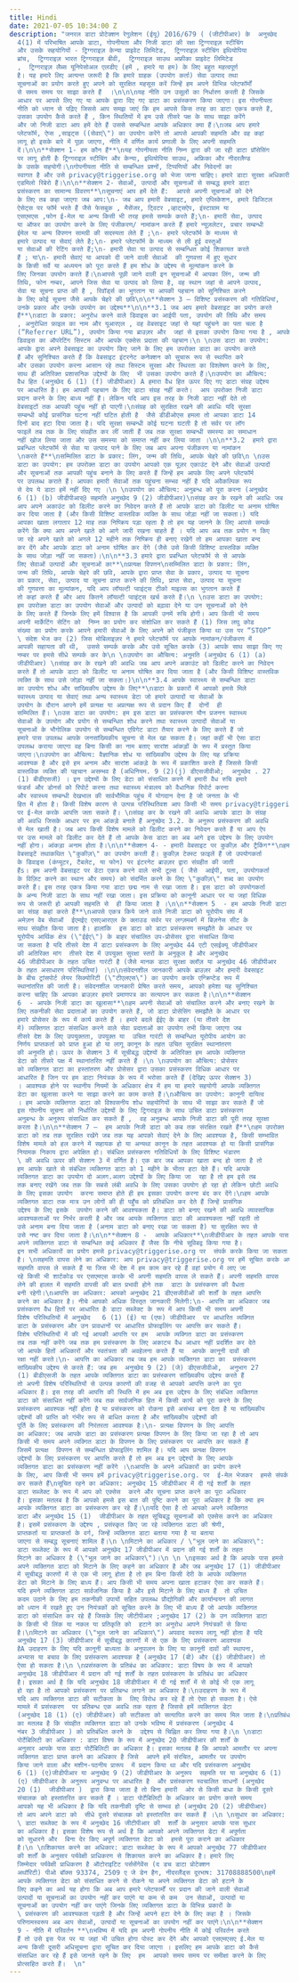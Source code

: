 ```yaml
---
title: Hindi
date: 2021-07-05 10:34:00 Z
description: "जनरल डाटा प्रोटेक्शन रेगुलेशन (ईयू) 2016/679 ( (जीटीपीआर) के  अनुच्छेद
  4(1) में परिभाषित आपके डाटा, गोपनीयता और निजी डाटा की रक्षा ट्रिग्गराइज़ स्टीचिंग
  और उसके सहयोगियों - ट्रिग्गराइज़ केन्या प्राइवेट लिमिटेड,  ट्रिग्गराइज़ स्टीचिंग इथियोपिया
  ब्रांच,  ट्रिग्गराइज़ भारत ट्रिग्गराइज़ बीवी,  ट्रिग्गराइज़ साउथ अफ्रीका प्राइवेट लिमिटेड
  ,  ट्रिग्गराइज़ लैब्स यूनिपेसोअल एलडीए (हमें , हमारे या हम) के लिए बहुत महत्वपूर्ण
  है। यह हमारे लिए अत्यन्त जरूरी है कि हमारे ग्राहक (उपयोग कर्ता) सेवा उत्पाद तथा
  सूचनाओं का प्रयोग करते हुए अपने को सुरक्षित महसूस करें जिन्हें हम अपने विभिन्न प्लेटफॉर्मों
  से समय समय पर साझा करते हैं  ।\n\n\nयह नीति उन उसूलों का निर्धारण करती है जिसके
  आधार पर आपसे लिए गए या आपके द्वारा दिए गए डाटा का प्रसंस्करण किया जाएगा। इस गोपनीयता
  नीति को ध्यान से पढ़िए जिससे आप समझ जाएं कि हम आपसे किस तरह का डाटा एकत्र करते हैं,
  उसका उपयोग कैसे करते हैं , किन स्थितियों में हम उसे तीसरे पक्ष के साथ साझा करेंगे
  और जो निजी डाटा आप हमें देते हैं उससे सम्बन्धित आपके अधिकार क्या हैं।\nजब आप हमारे
  प्लेटफॉर्म, ऐप्स ,साइट्स ((सेवाएं\") का उपयोग करेंगे तो आपसे आपकी सहमति और वह कहां
  लागू हो इसके बारे में पूछा जाएगा, नीति में वर्णित कार्य प्रणाली के लिए अपनी सहमति
  दें।\n\n**सेक्शन 1- हम कौन हैं**\nयह गोपनीयता नीति निम्न द्वारा की जा रही डाटा प्रॉसेसिंग
  पर लागू होती हैः ट्रिग्गराइज़ स्टीचिंग और केन्या, इथियोपिया साउथ, अफ्रिका और नीदरलैण्ड
  के उसके सहयोगी।\nगोपनीयता नीति से सम्बन्धित प्रश्नों, टिप्पणियों और निवेदनों का
  स्वागत है और उसे privacy@triggerise.org को भेजा जाना चाहिए। हमारे डाटा सुरक्षा अधिकारी
  एडमिलो रिबेरो हैं।\n\n**सेक्शन 2- सेवाओं, उत्पादों और सूचनाओं से सम्बद्ध हमारे डाटा
  प्रसंस्करण का सामान्य विवरण**\nसूचनाएं आप हमें देते हैं:  आपसे अपनी सूचनाओं को देने
  के लिए तब कहा जाएगा जब आप:\n- जब आप हमारी वेबसाइट, हमारे एप्लिकेशन, हमारे डिजिटल
  ऐसेट्स पर फॉर्म भरते हैं जैसे फेसबुक , मैसेंजर, ट्विटर ,व्हाट्सऐप, इंस्टाग्राम या
  एसएमएस ,फोन ई-मेल या अन्य किसी भी तरह हमसे सम्पर्क करते हैं;\n- हमारी सेवा, उत्पाद
  या ऑफर का उपयोग करने के लिए पंजीकरण/ नामांकन करते हैं हमारे न्यूज़लेटर, प्रचार सम्बन्धी
  ईमेल या अन्य विपणन सामग्री की सदस्यता लेते हैं ;\n- हमारे प्लेटफॉर्म के माध्यम से
  हमारे उत्पाद या सेवाएं लेते है;\n- हमारे प्लेटफॉर्म के माध्यम से ली हुई वस्तुओं
  या सेवाओं की रेटिंग करते हैं;\n- हमारी सेवा या उत्पाद से सम्बन्धित कोई शिकायत करते
  हैं ; या\n- हमारी सेवाएं या आपको दी जाने वाली सेवाओं  की गुणवत्ता में हुए सुधार
  के किसी सर्वे या अध्ययन को पूरा करते हैं हम शोध के उद्देश्य से मूल्यांकन करने के
  लिए जिनका उपयोग करते हैं।\nआपसे पूछी जाने वाली इन सूचनाओं में आपका लिंग, जन्म की
  तिथि, फोन नम्बर, आपने जिस सेवा या उत्पाद को लिया है, वह स्थान जहां से आपने उत्पाद,
  सेवा या सूचना प्राप्त की है , रिवॉर्ड्स का भुगतान या आपकी पहचान को सुनिश्चित करने
  के लिए कोई सूचना जैसे आपके चेहरे की छवि\n\n**सेक्शन 3 – विशिष्ट प्रसंस्करण की गतिविधियां,
  उनके प्रकार और उनके उपयोग का उद्देश्य**\n\n**3.1 जब आप हमारे वेबसाइट का प्रयोग करते
  हैं**\nडाटा के प्रकार: अनुरोध करने वाले डिवाइस का आईपी पता, उपयोग की तिथि और समय
  , अनुरोधित फ़ाइल का नाम और यूआरएल , वह वेबसाइट जहां से यहां पहुंचने का पता चला है
  (“Referrer URL”), उपयोग किया गया ब्राउज़र और  जहां से इसका उपयोग किया गया है , आपके
  डिवाइस का ऑपरेटिंग सिस्टम और आपके एक्सेस प्रदाता की पहचान।\n \nउस डाटा का उपयोग:
  आपके द्वारा अपने वेबसाइट का उपयोग किए जाने के लिए हम उपरोक्त डाटा का उपयोग करते
  हैं और सुनिश्चित करते हैं कि वेबसाइट इंटरनेट कनेक्शन को सुचारू रूप से स्थापित करे
  और उसका उपयोग करना आसान रहे तथा सिस्टम सुरक्षा और स्थिरता का विश्लेषण करने के लिए,
  साथ ही अतिरिक्त प्रशासनिक उद्देश्यों के लिए  भी उसका उपयोग करते हैं।\nउपयोग का औचित्य:
  वैध हित (अनुच्छेद 6 (1) (f) जीडीपीआर) A हमारा वैध हित ऊपर दिए गए डाटा संग्रह उद्देश्य
  पर आधारित है। हम आपकी पहचान के लिए डाटा संग्रह नहीं करते।  आप उपरोक्त निजी डाटा
  प्रदान करने के लिए बाध्य नहीं हैं। लेकिन यदि आप इस तरह के निजी डाटा नहीं देते तो
  वेबसाइटों तक आपकी पहुंच नहीं हो पाएगी।\nसंग्रह को सुरक्षित रखने की अवधिः यदि सुरक्षा
  सम्बन्धी कोई प्रासंगिक घटना नहीं घटित होती है  जैसे डीडीओएस हमला तो आपका डाटा 14
  दिनों बाद हटा दिया जाता है। यदि सुरक्षा सम्बन्धी कोई घटना घटती है तो सर्वर पर लॉग
  फाइलें तब तक के लिए संग्रहीत कर लीं जाती हैं जब तक सुरक्षा सम्बन्धी समस्या का समाधान
  नहीं खोज लिया जाता और उस समस्या को समाप्त नहीं कर लिया जाता ।\n\n**3.2  हमारे द्वारा
  प्रबन्धित प्लेटफॉर्म से सेवा या उत्पाद पाने के लिए जब आप अपना पंजीकरण या नामांकन
  \nकरते हैं**\nसम्मिलित डाटा के प्रकार: लिंग, जन्म की तिथि, आपके चेहरे की छवि\n \nउस
  डाटा का उपयोग: हम उपरोक्त डाटा का उपयोग आपको एक यूज़र एकाउंट देने और सेवाओं उत्पादों
  और सूचनाओं तक आपकी पहुंच बनाने के लिए करते हैं जिन्हें हम आपके लिए अपने प्लेटफॉर्म
  पर उपलब्ध कराते हैं। आपका हमारी सेवाओं तक पहुंचना सम्भव नहीं है यदि अवैकल्पिक रूप
  से देय ये डाटा हमें नहीं दिए गए ।\n \nउपयोग का औचित्य: अनुबन्ध को पूरा करना (अनुच्छेद
  6 (1) (b) जीडीपीआर@ सहमति अनुच्छेद 9 (2) जीडीपीआर)\nसंग्रह कर के रखने की अवधिः जब
  आप अपने अकाउंट को डिलीट करने का निवेदन करते हैं तो आपके डाटा को डिलीट या अनाम घोषित
  कर दिया जाता है (और किसी विशिष्ट वास्तविक व्यक्ति के साथ जोड़ा नहीं जा सकता।) यदि
  आपका खाता लगातार 12 माह तक निष्क्रिय पड़ा रहता है तो हम यह जानने के लिए आपसे सम्पर्क
  करेंगे कि क्या आप अपने खाते को आगे जारी रखना चाहते हैं । यदि आप अब तक प्रयोग न किए
  जा रहे अपने खाते को अगले 12 महीने तक निष्क्रिय ही बनाए रखेगें तो हम आपका खाता बन्द
  कर देंगे और आपके डाटा को अनाम घोषित कर देंगे (जैसे उसे किसी विशिष्ट वास्तविक व्यक्ति
  के साथ जोड़ा नहीं जा सकता)।\n\n**3.3 हमारे द्वारा प्रबन्धित प्लेटफॉर्म से से आपके
  लिए सेवाओं उत्पादों और सूचनाओं का**\nप्रत्यक्ष विपणन\nसम्मिलित डाटा के प्रकार: लिंग,
  जन्म की तिथि, आपके चेहरे की छवि, आपके द्वारा प्राप्त सेवा के प्रकार, उत्पाद या सूचना
  का प्रकार, सेवा, उत्पाद या सूचना प्राप्त करने की तिथि, प्राप्त सेवा, उत्पाद या सूचना
  की गुणवत्ता का मूल्यांकन, यदि आप लॉयल्टी प्वाइंट्स टीको माइल्स का भुगतान करते हैं
  तो कहां करते हैं और आप कितने लॉयल्टी प्वाइंट्स खर्च करते हैं।\n \nउस डाटा का उपयोग:
  हम उपरोक्त डाटा का उपयोग सेवाओं और उत्पादों को बढ़ावा देने या उन सूचनाओं को देने
  के लिए करते हैं जिनके लिए हमें विश्वास है कि आपकी उनमें रुचि होगी। आप किसी भी समय
  अपनी मार्केटिंग सेटिंग को  निम्न का प्रयोग कर संशोधित कर सकते हैं (1) जिस लघु कोड
  संख्या का प्रयोग करके आपने हमारी सेवाओं के लिए अपने को पंजीकृत किया था उस पर “STOP”
  \ संदेश भेज कर (2) जिस मोबिलाइज़र ने हमारे प्लेटफॉर्म पर आपके नामांकन/पंजीकरण में
  आपकी सहायता की थी,  उससे सम्पर्क करके और उसे सूचित करके (3) आपके साथ साझा किए गए
  नम्बर पर हमसे सीधे सम्पर्क कर के\n \nउपयोग का औचित्य: अनुमति (अनुच्छेद 6 (1) (a)
  जीडीपीआर) \nसंग्रह कर के रखने की अवधिः जब आप अपने अकाउंट को डिलीट करने का निवेदन
  करते हैं तो आपके डाटा को डिलीट या अनाम घोषित कर दिया जाता है (और किसी विशिष्ट वास्तविक
  व्यक्ति के साथ उसे जोड़ा नहीं जा सकता।)\n\n**3.4 आपके स्वास्थ्य से सम्बन्धित डाटा
  का उपयोग शोध और सांख्यिकीय उद्देश्य के लिए**\nडाटा के प्रकारों में आपको हमसे मिले
  स्वास्थ्य उत्पाद या सेवाएं तथा अन्य स्वास्थ्य डेटा जो हमारे उत्पादों या सेवाओं के
  उपयोग के दौरान आपने हमें प्रत्यक्ष या अप्रत्यक्ष रूप से प्रदान किए हैं  दोनों  ही
  सम्मिलित हैं। \nउस डाटा का उपयोग: हम इस डाटा का प्रसंस्करण यौन प्रजनन स्वास्थ्य
  सेवाओं के उपयोग और प्रयोग से सम्बन्धित शोध करने तथा स्वास्थ्य उत्पादों सेवाओं या
  सूचनाओं के भौगोलिक उपयोग से सम्बन्धित एग्रिगेट डाटा तैयार करने के लिए करते हैं जो
  हमारे पास उपलब्ध आपके जनसांख्यिकीय सूचना से मेल खा सकता है। जहां कहीं भी ऐसा डाटा
  उपलब्ध कराया जाएगा वह बिना किसी का नाम बताए सारांश आंकड़ों के रूप में प्रस्तुत किया
  जाएगा।\nउपयोग का औचित्य: वैज्ञानिक शोध या सांख्यिकीय उद्देश्य के लिए यह प्रक्रिया
  आवश्यक है और इसे हम अनाम और सारांश आंकड़े के रूप में प्रकाशित करते हैं जिससे किसी
  वास्तविक व्यक्ति की पहचान असम्भव है (अधिनियम. 9 (2)(j) डीएसजीवीओ;  अनुच्छेद . 27
  (1) बीडीएसजी) । इन उद्देश्यों के लिए डेटा को संसाधित करने में हमारी वैध रुचि हमारे
  फंडर्स और डोनर्स को रिपोर्ट करना तथा स्वास्थ्य मंत्रालय को वैधानिक रिपोर्ट करना
  और स्वास्थ्य सम्बन्धी देखभाल की सार्वभौमिक पहुंच में योगदान देना है जो जनता के भी
  हित में होता है। किसी विशेष कारण से उत्पन्न परिस्थितिवश आप किसी भी समय privacy@triggerise.org
  पर ई-मेल करके आपत्ति जता सकते हैं। \nसंग्रह कर के रखने की अवधिः आपके डाटा के संग्रह
  की अवधि जिसके आधार पर हम आंकड़े बनाते हैं अनुच्छेद 3.2. के अनुरूप प्रसंस्करण की अवधि
  से मेल खाती है। जब आप किसी विशेष मामले को डिलीट करने का निवेदन करते हैं या आप ऐप
  पर उस मामले को डिलीट कर देते हैं तो आपके केस डाटा का अब आगे इस उद्देश्य के लिए उपयोग
  नहीं होगा। आंकड़ा अनाम होता है।\n\n**सेक्शन 4- - हमारी वेबसाइट पर कुकीज़ और ट्रैकिंग**\nहमारी
  वेबसाइटें तथाकथित \"कुकीज़\" का उपयोग करती हैं। कुकीज़ टेक्स्ट फ़ाइलें हैं जो उपयोगकर्ता
  के डिवाइस (कंप्यूटर, टैबलेट, या फोन) पर इंटरनेट ब्राउज़र द्वारा संग्रहीत की जाती
  हैंs। हम अपनी वेबसाइट पर डेटा एकत्र करने वाले सभी टूल्स ( जैसे  आईपी, पता, उपयोगकर्ता
  के विज़िट करने का स्थान और समय) को संदर्भित करने के लिए \"कुकीज़\" शब्द का उपयोग
  करते हैं। इस तरह एकत्र किया गया डाटा छद्म नाम से रखा जाता है। इस डाटा को उपयोगकर्ता
  के अन्य निजी डाटा के साथ नहीं रखा जाता। इस प्रक्रिया को कानूनी आधार पर या जहां विधिक
  रूप से जरूरी हो आपकी सहमति से  ही किया जाता है ।\n\n**सेक्शन 5  - हम आपके निजी डाटा
  का संग्रह कहां करते हैं**\nआपसे एकत्र किये जाने वाले निजी डाटा को यूरोपीय संघ में
  अमेज़न वेब सेवाओं  ईएमईए एसएआरएल के क्लाउड सर्वर पर लग्ज़मबर्ग में बिज़नेस सीट के
  साथ संग्रहीत किया जाता है। हालांकि  इस डाटा को डाटा प्रसंस्करण समझौते के आधार पर
  यूरोपीय आर्थिक क्षेत्र (\"ईईए\") के बाहर संचालित उप-प्रोसेसर द्वारा संसाधित किया
  जा सकता है यदि तीसरे देश में डाटा प्रसंस्करण के लिए अनुच्छेद 44 एटी एसईक्यू जीडीपीआर
  की अतिरिक्त मांग  तीसरे देश में उपयुक्त सुरक्षा स्तरों के अनुकूल है और अनुच्छेद
  46 जीडीपीआर के तहत उचित गारंटी है (जैसे मानक डाटा सुरक्षा क्लॉज़ या अनुच्छेद 46 जीडीपीआर
  के तहत असाधारण परिस्थितियां) ।\n\nसंवेदनशील जानकारी आपके ब्राउज़र और हमारी वेबसाइट
  के बीच ट्रांसपोर्ट लेयर सिक्योरिटी (\"टीएलएस\") का उपयोग करके एन्क्रिप्टेड रूप में
  स्थानांतरित की जाती है। संवेदनशील जानकारी प्रेषित करते समय, आपको हमेशा यह सुनिश्चित
  करना चाहिए कि आपका ब्राउज़र हमारे प्रमाणपत्र का सत्यापन कर सकता है।\n\n**सेक्शन
  6  - आपके निजी डाटा का खुलासा**\nहम अपनी सेवाओं को संचालित करने और बनाए रखने के
  लिए तकनीकी सेवा प्रदाताओं का उपयोग करते हैं, जो डाटा प्रोसेसिंग समझौते के आधार पर
  हमारे प्रोसेसर के रूप में कार्य करते हैं । हमारे बदले ईईए के बाहर (या तीसरे देश
  में) व्यक्तिगत डाटा संसाधित करने वाले सेवा प्रदाताओं का उपयोग तभी किया जाएगा जब
  तीसरे देश के लिए उपयुक्तता, उपयुक्त या  उचित गारंटी से सम्बन्धित यूरोपीय आयोग का
  निर्णय प्राप्तकर्ता को प्राप्त हुआ हो या लागू कानून के तहत उचित सुरक्षित स्थानांतरण
  की अनुमति हो। ऊपर के सेक्शन 3 में सूचीबद्ध उद्देश्यों के अतिरिक्त हम आपके व्यक्तिगत
  डेटा को तीसरे पक्ष में स्थानांतरित नहीं करते हैं ।\n \nउपयोग का औचित्य: प्रोसेसर
  को व्यक्तिगत डाटा का हस्तांतरण और प्रोसेसर द्वारा उसका प्रसंस्करण विधिक आधार पर
  आधारित है जिन पर हम डाटा नियंत्रक के रूप में भरोसा करते हैं (देखिए ऊपर सेक्शन 3)
  । आवश्यक होने पर स्थानीय नियमों के अधिकार क्षेत्र में हम या हमारे सहयोगी आपके व्यक्तिगत
  डेटा का खुलासा करने या साझा करने का काम करते हैं।\nऔचित्य का उपयोग: कानूनी दायित्व
  । हम आपके व्यक्तिगत डाटा को विश्वसनीय शोध सहयोगियों के साथ भी साझा कर सकते हैं जो
  इस गोपनीय सूचना को निर्धारित उद्देश्यों के लिए ट्रिगराइज़ के साथ उचित डाटा प्रसंस्करण
  अनुबन्ध के अनुरूप संसाधित कर सकते हैं ,  वह अनुबन्ध आपके निजी डाटा की पूरी तरह सुरक्षा
  करता है।\n\n**सेक्शन 7 –  हम आपके निजी डाटा को कब तक संरक्षित रखते हैं**\nहम उपरोक्त
  डाटा को तब तक सुरक्षित रखेंगे जब तक यह आपको सेवाएं देने के लिए आवश्यक है, किसी सम्भावित
  विशेष मामले को हल करने में सहायक हो या अन्यथा कानून के तहत आवश्यक हो या किसी प्रासंगिक
  नियामक निकाय द्वारा अपेक्षित हो। संबंधित प्रसंस्करण गतिविधियों के लिए विशिष्ट भंडारण
  \ की अवधि ऊपर की सेक्शन 3 में वर्णित है। एक बार जब आपका खाता बन्द हो जाता है तो
  हम आपके खाते से संबंधित व्यक्तिगत डाटा को 1 महीने के भीतर हटा देते हैं। यदि आपके
  व्यक्तिगत डाटा का उपयोग दो अलग.अलग उद्देश्यों के लिए किया जा  रहा है तो हम इसे तब
  तक बनाए रखेंगे जब तक कि सबसे लंबी अवधि के लिए उसका उपयोग हो रहा हो लेकिन छोटी अवधि
  के लिए इसका उपयोग  करना समाप्त होते ही हम इसका उपयोग करना बंद कर देंगे।\nहम आपके
  व्यक्तिगत डाटा तक मात्र उन लोगों की ही पहुँच को प्रतिबंधित कर देते हैं जिन्हें प्रासंगिक
  उद्देश्य के लिए इसके  उपयोग करने की आवश्यकता है। डाटा को बनाए रखने की अवधि व्यावसायिक
  आवश्यकताओं पर निर्भर करती है और जब आपके व्यक्तिगत डाटा की आवश्यकता नहीं रहती तो
  उसे अनाम बना दिया जाता है (अनाम डाटा को बनाए रखा जा सकता है) या सुरक्षित रूप से
  उसे नष्ट कर दिया जाता है।\n\n**सेक्शन 8 -  आपके अधिकार**\nजीडीपीआर के तहत आपके पास
  अपने व्यक्तिगत डाटा से सम्बन्धित कई अधिकार हैं जैसा कि नीचे सूविबद्व किया गया है।
  इन सभी अधिकारों का प्रयोग हमसे privacy@triggerise.org पर  संपर्क करके किया जा सकता
  है। \nसहमति वापस लेने का अधिकार: आप privacy@triggerise.org पर हमें सूचित करके अपनी
  सहमति वापस ले सकते हैं या जिस भी देश में हम काम कर रहे हैं वहां प्रयोग में लाए जा
  रहे किसी भी शार्टकोड पर एसएमएस करके भी अपनी सहमति वापस ले सकते हैं। अपनी सहमति वापस
  लेने की हालत में सहमति वापसी की बात प्रभावी होने तक  डाटा के प्रसंस्करण की वैधता
  बनी रहेगी।\nआपत्ति का अधिकार: आपको अनुच्छेद 21 डीएसजीवीओं की शर्तों के तहत आपत्ति
  करने का अधिकार है। नीचे आपको अधिक विस्तृत जानकारी मिलेगी:\n- आपत्ति का अधिकार जब
  प्रसंस्करण वैध हितों पर आधारित हैः डाटा सब्जेक्ट के रूप में आप किसी भी समय अपनी
  विशेष परिस्थितियों में अनुच्छेद   6 (1) (ई) या (एफ) जीडीपीआर  पर आधारित व्यक्गित
  डाटा के प्रसंस्करण और उन प्रावधानों पर आधारित प्रोफाइलिंग पर आपत्ति कर सकते हैं।
  विशेष परिस्थितियों में की गई आपकी आपत्ति पर हम  आपके व्यक्गित डाटा का प्रसंस्करण
  तब तक नहीं करेंगे जब तक हम प्रसंस्करण के लिए अकाट्य वैध आधार नहीं प्रदर्शित कर देते
  जो आपके हितों अधिकारों और स्वतंत्रता की अवहेलना करते हैं या  आपके कानूनी दावों की
  रक्षा नहीं करते।\n- आपत्ति का अधिकार तब जब हम आपके व्यक्तिगत डाटा का  प्रसंस्करण
  सांख्यिकीय उद्देश्य से करते हैं: जब हम  अनुच्छेद 9 (2) (जे) डीएसजीवीओ,  अनुभाग 27
  (1) बीडीएसजी के तहत आपके व्यक्तिगत डाटा का प्रसंस्करण सांख्यिकीय उद्देश्य करते हैं
  तो अपनी विशेष परिस्थितियों से उत्पन्न कारणों की वजह से आपको आपत्ति करने का पूरा
  अधिकार है। इस तरह की आपत्ति की स्थिति में हम अब इस उद्देश्य के लिए संबंधित व्यक्तिगत
  डाटा को संसाधित नहीं करेंगे जब तक सार्वजनिक हित में किसी कार्य को पूरा करने के लिए
  प्रसंस्करण आवश्यक नहीं होता है या प्रसंस्करण को रोकना इसे असंभव बना देता है या सांख्यिकीय
  उद्देश्यों की प्राप्ति को गंभीर रूप से बाधित करता है और सांख्यिकीय उद्देश्यों की
  पूर्ति के लिए प्रसंस्करण की निरंतरता आवश्यक है।\n- प्रत्यक्ष विपणन के लिए आपत्ति
  का अधिकार: जब आपके डाटा का प्रसंस्करण प्रत्यक्ष विपणन के लिए किया जा रहा है तो आप
  किसी भी समय अपने व्यक्गित डाटा के विपणन के लिए प्रसंस्करण पर आपत्ति कर सकते हैं
  जिसमें प्रत्यक्ष  विपणन से सम्बन्धित प्रोफाइलिंग शामिल है। यदि आप प्रत्यक्ष विपणन
  उद्देश्यों के लिए प्रसंस्करण पर आपत्ति करते हैं तो हम अब इन उद्देश्यों के लिए आपके
  व्यक्तिगत डाटा का प्रसंस्करण नहीं करेंगे ।\nआपत्ति के अपने अधिकारों का प्रयोग करने
  के लिए, आप किसी भी समय हमें privacy@triggerise.org. पर  ई-मेल भेजकर  हमसे संपर्क
  कर सकते हैं\nसूचित रहने का अधिकार: अनुच्छेद 15 जीडीपीआर में दी गई शर्तों के तहत
  डाटा सब्जेक्ट के रूप में आप को एक्सेस  करने और सूचना प्राप्त करने का पूरा अधिकार
  है। इसका मतलब है कि आपको हमसे इस बात की पुष्टि करने का पूरा अधिकार है कि क्या हम
  आपके व्यक्तिगत डाटा का प्रसंस्करण कर रहे हैं।\nयदि ऐसा है तो आपको अपने व्यक्तिगत
  डाटा और अनुच्छेद 15 (1)  जीडीपीआर के तहत सूचिबद्ध सूचनाओं को एक्सेस करने का अधिकार
  है। इसमें प्रसंस्करण के उद्देश्य , प्रसंस्कृत किए जा रहे व्यक्तिगत डाटा की श्रेणी,
  प्राप्तकर्ता या प्राप्तकर्ता के वर्ग, जिन्हें व्यक्तिगत डाटा बताया गया है या बताया
  जाएगा से सम्बद्ध सूचनाएं शामिल हैं।\n \nमिटाने का अधिकार / \"भूल जाने का अधिकार\":
  डाटा सब्जेक्ट के रूप में आपको अनुच्छेद 17 जीडीपीआर में प्रदान की गई शर्तों के तहत
  मिटाने का अधिकार है (\"भूल जाने का अधिकार\")।\n \n \nइसका अर्थ है कि आपके पास हमसे
  अपने व्यक्तिगत डाटा को मिटाने के लिए कहने का अधिकार है और जब अनुच्छेद 17 (1) जीडीपीआर
  में सूचीबद्ध कारणों में से एक भी लागू होता है तो हम बिना किसी देरी के आपके व्यक्तिगत
  डेटा को मिटाने के लिए बाध्य हैं। आप किसी भी समय अपना खाता हटाकर ऐसा कर सकते हैं।
  यदि हमने व्यक्तिगत डाटा सार्वजनिक किया है और इसे मिटाने के लिए बाध्य हैं  तो उचित
  कदम उठाने के लिए हम तकनीकी उपायों सहित उपलब्ध प्रौद्योगिकी और कार्यान्वयन की लागत
  को ध्यान में रखते हुए उन नियंत्रकों को सूचित करने के लिए भी बाध्य हैं जो आपके व्यक्तिगत
  डाटा को संसाधित कर रहे हैं जिसके लिए जीटीपीआर ;अनुच्छेद 17 (2) के उन व्यक्तिगत डाटा
  के किसी भी लिंक या नकल या प्रतिकृति को  हटाने का अनुरोध आपने नियंत्रकों से किया
  है।\nमिटाने का अधिकार (\"भूल जाने का अधिकार\") अपवाद स्वरूप लागू नहीं होता है यदि
  अनुच्छेद 17 (3) जीडीपीआर में सूचीबद्ध कारणों में से एक के लिए प्रसंस्करण आवश्यक
  हैA उदाहरण के लिए यदि कानूनी बाध्यता के अनुपालन के लिए या कानूनी दावों की स्थापना,
  अभ्यास या बचाव के लिए प्रसंस्करण आवश्यक है (अनुच्छेद 17 (बी) और (ई) जीडीपीआर) तो
  ऐसा हो सकता है।\n \nप्रसंस्करण के प्रतिबंध का अधिकार: डाटा विषय के रूप में आपको
  अनुच्छेद 18 जीडीपीआर में प्रदान की गई शर्तों के तहत प्रसंस्करण के प्रतिबंध का अधिकार
  है। इसका अर्थ है कि यदि अनुच्छेद 18 जीडीपीआर में दी गई शर्तों में से कोई भी एक लागू
  हो रहा है तो आपको प्रसंस्करण पर प्रतिबन्ध लगाने का अधिकार है।\nउदाहरण के रूप में
  यदि आप व्यक्तिगत डाटा की सटीकता के  लिए विरोध कर रहे हैं तो ऐसा हो सकता है। ऐसे
  मामले में प्रसंस्करण  पर प्रतिबन्ध एक अवधि तक रहता है जिससे हमें व्यक्तिगत डेटा
  (अनुच्छेद 18 (1) (ए) जीडीपीआर) की सटीकता को सत्यापित करने का समय मिल जाता है।\nप्रतिबंध
  का मतलब है कि संग्रहीत व्यक्तिगत डाटा को उनके भविष्य में प्रसंस्करण (अनुच्छेद 4
  नंबर 3 जीडीपीआर ) को प्रतिबंधित करने के  उद्देश्य से चिह्नित कर लिया गया है।\n \nडाटा
  पोर्टेबिलिटी का अधिकार : डाटा विषय के रूप में अनुच्छेद 20 जीडीपीआर की शर्तों के
  अनुसार आपके पास डाटा पोर्टेबिलिटी का अधिकार है। इसका मतलब है कि आपको आमतौर पर अपना
  व्यक्तिगत डाटा प्राप्त करने का अधिकार है जिसे  आपने हमें संरचित, आमतौर पर उपयोग
  किया जाने वाला और मशीन-पठनीय प्रारूप  में प्रदान किया था और यदि प्रसंस्करण अनुच्छेद
  6 (1) (ए)जीडीपीआर या अनुच्छेद 9 (2) जीडीपीआर के अनुरूप  सहमति पर या अनुच्छेद 6 (1)
  (ए) जीडीपीआर के अनुरूप अनुबन्ध पर आधारित है  और प्रसंस्करण स्वचालित साधनों (अनुच्छेद
  20 (1)  जीडीपीआर )  द्वारा किया जाता है तो बिना हमारी  ओर से किसी बाधा के किसी दूसरे
  संचालक को हस्तांतरित कर सकते हैं । डाटा पोर्टेबिलिटी के अधिकार का प्रयोग करते समय
  आपको यह भी अधिकार है कि यदि तकनीकी दृष्टि से सम्भव हो (अनुच्छेद 20 (2) जीडीपीआर)
  तो आप अपने डाटा को  सीधे दूसरे संचालक को हस्तांतरित कर सकते हैं ।\n \nसुधार का अधिकार:
  \ डाटा सब्जेक्ट के रूप में अनुच्छेद 16 जीटीपीआर की  शर्तों के अनुसार आपके पास सुधार
  का अधिकार है। इसका विशेष रूप से अर्थ है कि आपको अपने व्यक्तिगत डेटा में अपूर्णता
  को सुधारने और  बिना देर किए अपूर्ण व्यक्तिगत डेटा को  हमसे पूरा कराने का अधिकार
  है।\n \nशिकायत करने का अधिकार: डाटा सब्जेक्ट के रूप में आपको अनुच्छेद 77 जीडीपीआर
  की शर्तों के अनुसार पर्यवेक्षी प्राधिकरण से शिकायत करने का अधिकार है। हमारे लिए
  जिम्मेदार पर्यवेक्षी प्राधिकरण है ऑटोराइटिट पर्ससेंगेवेंस (द डच डाटा प्रोटेक्शन
  अथॉरिटी) पीओ बॉक्स 93374, 2509 ए जे डेन हैग, नीदरलैंड्स दूरभाष: 31708888500\nहमें
  आपके व्यक्तिगत डेटा को संसाधित करने से रोकने या अपने व्यक्तिगत डेटा को हटाने के
  लिए कहने का अर्थ यह होगा कि अब आप हमारे प्लेटफार्मों पर प्रदान की जाने वाली सेवाओं
  उत्पादों या सूचनाओं का उपयोग नहीं कर पाएंगे या कम से कम  उन सेवाओं, उत्पादों या
  सूचनाओं का उपयोग नहीं कर पाएंगे जिनके लिए व्यक्तिगत डाटा के विभिन्न प्रकारों के
  \ प्रसंस्करण की आवश्यकता पड़ती है और जिन्हें आपने हटा देने के लिए कहा है । जिसके
  परिणामस्वरूप अब आप सेवाओं, उत्पादों या सूचनाओं का उपयोग नहीं कर पाएंगे।\n\n**सेक्शन
  9 - नीति में परिवर्तन **\nभविष्य में यदि हम अपनी गोपनीय नीति में कोई परिवर्तन करते
  हैं तो उसे इस पेज पर या जहां भी उचित होगा पोस्ट कर देंगे और आपको एसएमएसए ई.मेल या
  अन्य किसी दूसरी अधिसूचना द्वारा सूचित कर दिया जाएगा । इसलिए हम आपके डाटा को कैसे
  संसाधित कर रहे हैं इसे जानते रहने के लिए  हम  आपको समय समय पर समीक्षा करने के लिए
  प्रोत्साहित करते हैं।  \n"
---
```




 

